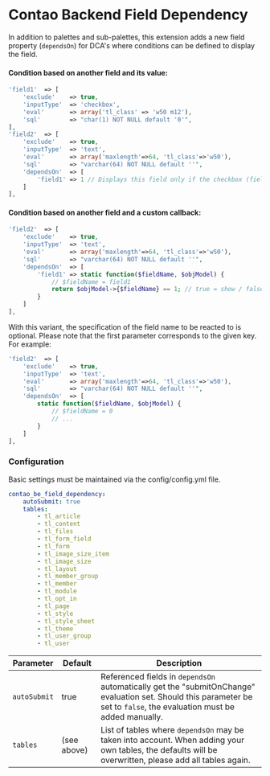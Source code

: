 # Contao Backend Field Dependency

In addition to palettes and sub-palettes, this extension adds a new field property (`dependsOn`) for DCA's where conditions can be defined to display the field.

#### Condition based on another field and its value:
```php
'field1'  => [
    'exclude'    => true,
    'inputType'  => 'checkbox',
    'eval'       => array('tl_class' => 'w50 m12'),
    'sql'        => "char(1) NOT NULL default '0'",
],
'field2'  => [
    'exclude'    => true,
    'inputType'  => 'text',
    'eval'       => array('maxlength'=>64, 'tl_class'=>'w50'),
    'sql'        => "varchar(64) NOT NULL default ''",
    'dependsOn'  => [
        'field1' => 1 // Displays this field only if the checkbox (field1) has been selected.
    ]
],
```

#### Condition based on another field and a custom callback:
```php
'field2'  => [
    'exclude'    => true,
    'inputType'  => 'text',
    'eval'       => array('maxlength'=>64, 'tl_class'=>'w50'),
    'sql'        => "varchar(64) NOT NULL default ''",
    'dependsOn'  => [
        'field1' => static function($fieldName, $objModel) {
            // $fieldName = field1
            return $objModel->{$fieldName} == 1; // true = show / false = hide 
        }
    ]
],
```

With this variant, the specification of the field name to be reacted to is optional. Please note that the first parameter corresponds to the given key.\
For example:
```php
'field2'  => [
    'exclude'    => true,
    'inputType'  => 'text',
    'eval'       => array('maxlength'=>64, 'tl_class'=>'w50'),
    'sql'        => "varchar(64) NOT NULL default ''",
    'dependsOn'  => [
        static function($fieldName, $objModel) {
            // $fieldName = 0
            // ... 
        }
    ]
],
```

### Configuration
Basic settings must be maintained via the config/config.yml file.

```yaml
contao_be_field_dependency:
    autoSubmit: true
    tables:
        - tl_article
        - tl_content
        - tl_files
        - tl_form_field
        - tl_form
        - tl_image_size_item
        - tl_image_size
        - tl_layout
        - tl_member_group
        - tl_member
        - tl_module
        - tl_opt_in
        - tl_page
        - tl_style
        - tl_style_sheet
        - tl_theme
        - tl_user_group
        - tl_user
```

Parameter | Default | Description
---------- | ----------- | -----------
`autoSubmit` | true | Referenced fields in `dependsOn` automatically get the "submitOnChange" evaluation set. Should this parameter be set to `false`, the evaluation must be added manually.
`tables` | (see above) | List of tables where `dependsOn` may be taken into account. When adding your own tables, the defaults will be overwritten, please add all tables again.
